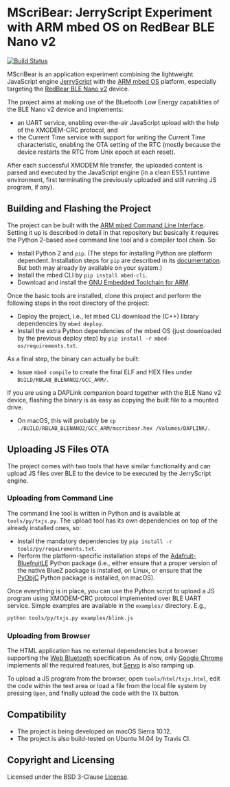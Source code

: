 # MScriBear: JerryScript Experiment with ARM mbed OS on RedBear BLE Nano v2

[![Build Status](https://travis-ci.org/akosthekiss/mscribear.svg?branch=master)](https://travis-ci.org/akosthekiss/mscribear)

MScriBear is an application experiment combining the lightweight JavaScript engine
[JerryScript](https://github.com/jerryscript-project/jerryscript) with the
[ARM mbed OS](https://github.com/ARMmbed/mbed-os) platform, especially targeting the
[RedBear BLE Nano v2](https://github.com/redbear/nRF5x/tree/master/nRF52832) device.

The project aims at making use of the Bluetooth Low Energy capabilities of the
BLE Nano v2 device and implements:
- an UART service, enabling over-the-air JavaScript upload with the help of the
  XMODEM-CRC protocol, and
- the Current Time service with support for writing the Current Time characteristic,
  enabling the OTA setting of the RTC (mostly because the device restarts the RTC
  from Unix epoch at each reset).

After each successful XMODEM file transfer, the uploaded content is parsed and
executed by the JavaScript engine (in a clean ES5.1 runtime environment, first
terminating the previously uploaded and still running JS program, if any).


## Building and Flashing the Project

The project can be built with the [ARM mbed Command Line Interface](https://github.com/ARMmbed/mbed-cli).
Setting it up is described in detail in that repository but basically it requires
the Python 2-based `mbed` command line tool and a compiler tool chain. So:
- Install Python 2 and `pip`. (The steps for installing Python are platform dependent.
  Installation steps for `pip` are described in its [documentation](https://pip.pypa.io/en/stable/).
  But both may already by available on your system.)
- Install the mbed CLI by `pip install mbed-cli`.
- Download and install the
  [GNU Embedded Toolchain for ARM](https://developer.arm.com/open-source/gnu-toolchain/gnu-rm/downloads).

Once the basic tools are installed, clone this project and perform the following
steps in the root directory of the project:
- Deploy the project, i.e., let mbed CLI download the (C++) library dependencies
  by `mbed deploy`.
- Install the extra Python dependencies of the mbed OS (just downloaded by the
  previous deploy step) by `pip install -r mbed-os/requirements.txt`.

As a final step, the binary can actually be built:
- Issue `mbed compile` to create the final ELF and HEX files under
  `BUILD/RBLAB_BLENANO2/GCC_ARM/`.

If you are using a DAPLink companion board together with the BLE Nano v2 device,
flashing the binary is as easy as copying the built file to a mounted drive.
- On macOS, this will probably be `cp ./BUILD/RBLAB_BLENANO2/GCC_ARM/mscribear.hex /Volumes/DAPLINK/`.


## Uploading JS Files OTA

The project comes with two tools that have similar functionality and can upload
JS files over BLE to the device to be executed by the JerryScript engine.

### Uploading from Command Line

The command line tool is written in Python and is available at `tools/py/txjs.py`.
The upload tool has its own dependencies on top of the already installed ones, so:
- Install the mandatory dependencies by `pip install -r tools/py/requirements.txt`.
- Perform the platform-specific installation steps of the
  [Adafruit-BluefruitLE](https://github.com/adafruit/Adafruit_Python_BluefruitLE)
  Python package (i.e., either ensure that a proper version of the native BlueZ
  package is installed, on Linux, or ensure that the [PyObjC](http://pythonhosted.org/pyobjc/)
  Python package is installed, on macOS).

Once everything is in place, you can use the Python script to upload a JS program
using XMODEM-CRC protocol implemented over BLE UART service. Simple examples are
available in the `examples/` directory. E.g.,

```sh
python tools/py/txjs.py examples/blink.js
```

### Uploading from Browser

The HTML application has no external dependencies but a browser supporting the
[Web Bluetooth](https://webbluetoothcg.github.io/web-bluetooth/) specification.
As of now, only [Google Chrome](https://www.google.com/chrome/) implements all the
required features, but [Servo](https://servo.org) is also ramping up.

To upload a JS program from the browser, open `tools/html/txjs.html`, edit the
code within the text area or load a file from the local file system by pressing
`Open`, and finally upload the code with the `TX` button.


## Compatibility

* The project is being developed on macOS Sierra 10.12.
* The project is also build-tested on Ubuntu 14.04 by Travis CI.


## Copyright and Licensing

Licensed under the BSD 3-Clause [License](LICENSE.md).
